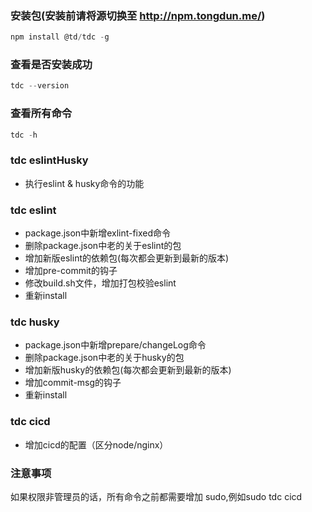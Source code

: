 ### 安装包(安装前请将源切换至 <http://npm.tongdun.me/>)

``` javascript
npm install @td/tdc -g
```

### 查看是否安装成功

``` javascript
tdc --version
```

### 查看所有命令

``` javascript
tdc -h
```

### tdc eslintHusky

- 执行eslint & husky命令的功能

### tdc eslint

- package.json中新增exlint-fixed命令
- 删除package.json中老的关于eslint的包
- 增加新版eslint的依赖包(每次都会更新到最新的版本)
- 增加pre-commit的钩子
- 修改build.sh文件，增加打包校验eslint
- 重新install
  
### tdc husky

- package.json中新增prepare/changeLog命令
- 删除package.json中老的关于husky的包
- 增加新版husky的依赖包(每次都会更新到最新的版本)
- 增加commit-msg的钩子
- 重新install
  
### tdc cicd

- 增加cicd的配置（区分node/nginx）

### 注意事项
如果权限非管理员的话，所有命令之前都需要增加 sudo,例如sudo tdc cicd